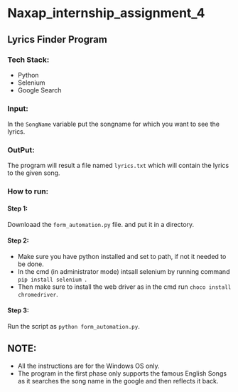 # Naxap_internship_assignment_4
## Lyrics Finder Program

### Tech Stack:
* Python
* Selenium
* Google Search 

### Input:
In the `SongName` variable put the songname for which you want to see the lyrics.

### OutPut:
The program will result a file named `lyrics.txt` which will contain the lyrics to the given song.

### How to run:
#### Step 1:
Downloaad the `form_automation.py` file. and put it in a directory.

#### Step 2:
* Make sure you have python installed and set to path, if not it needed to be done.
* In the cmd (in administrator mode) intsall selenium by running command `pip install selenium `.
* Then make sure to install the web driver as in the cmd run `choco install chromedriver`.

#### Step 3:
Run the script as `python form_automation.py`.

## NOTE:
* All the instructions are for the Windows OS only.
* The program in the first phase only supports the famous English Songs as it searches the song name in the google and then reflects it back.
